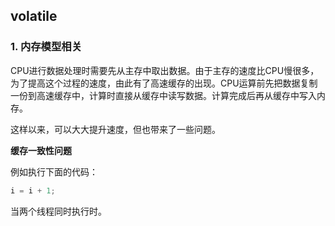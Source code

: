 ## volatile

### 1. 内存模型相关

CPU进行数据处理时需要先从主存中取出数据。由于主存的速度比CPU慢很多，为了提高这个过程的速度，由此有了高速缓存的出现。CPU运算前先把数据复制一份到高速缓存中，计算时直接从缓存中读写数据。计算完成后再从缓存中写入内存。

这样以来，可以大大提升速度，但也带来了一些问题。

**缓存一致性问题**

例如执行下面的代码：

```java
i = i + 1;
```

当两个线程同时执行时。